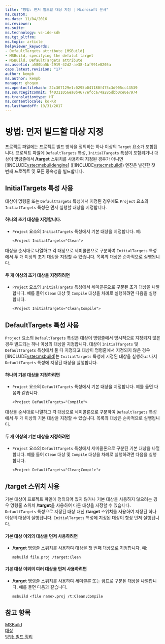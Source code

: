 ```yaml
---
title: "방법: 먼저 빌드할 대상 지정 | Microsoft 문서"
ms.custom: 
ms.date: 11/04/2016
ms.reviewer: 
ms.suite: 
ms.technology: vs-ide-sdk
ms.tgt_pltfrm: 
ms.topic: article
helpviewer_keywords:
- DefaultTargets attribute [MSBuild]
- MSBuild, specifying the defalut target
- MSBuild, DefaultTargets attribute
ms.assetid: a580ba5b-2919-42d2-ae38-1af991e0205a
caps.latest.revision: "17"
author: kempb
ms.author: kempb
manager: ghogen
ms.openlocfilehash: 22c307129e1c0295b041180f475c3d905cc43539
ms.sourcegitcommit: f40311056ea0b4677efcca74a285dbb0ce0e7974
ms.translationtype: HT
ms.contentlocale: ko-KR
ms.lasthandoff: 10/31/2017
---
```

# <a name="how-to-specify-which-target-to-build-first"></a>방법: 먼저 빌드할 대상 지정
프로젝트 파일에는 프로젝트 빌드 방식을 정의하는 하나 이상의 `Target` 요소가 포함됩니다. 프로젝트 파일에 `DefaultTargets` 특성, `InitialTargets` 특성이 포함되거나 대상이 명령줄에서 **/target** 스위치를 사용하여 지정된 경우가 아니면 [!INCLUDE[vstecmsbuildengine](../msbuild/includes/vstecmsbuildengine_md.md)] ([!INCLUDE[vstecmsbuild](../extensibility/internals/includes/vstecmsbuild_md.md)]) 엔진은 발견한 첫 번째 프로젝트 및 모든 종속성을 빌드합니다.  
  
## <a name="using-the-initialtargets-attribute"></a>InitialTargets 특성 사용  
 대상이 명령줄 또는 `DefaultTargets` 특성에서 지정된 경우에도 `Project` 요소의 `InitialTargets` 특성은 먼저 실행할 대상을 지정합니다.  
  
#### <a name="to-specify-one-initial-target"></a>하나의 초기 대상을 지정합니다.  
  
-   `Project` 요소의 `InitialTargets` 특성에서 기본 대상을 지정합니다. 예:  
  
     `<Project InitialTargets="Clean">`  
  
 대상을 순서대로 나열하고 각 대상으로 세미콜론으로 구분하여 `InitialTargets` 특성에서 두 개 이상의 초기 대상을 지정할 수 있습니다. 목록의 대상은 순차적으로 실행됩니다.  
  
#### <a name="to-specify-more-than-one-initial-target"></a>두 개 이상의 초기 대상을 지정하려면  
  
-   `Project` 요소의 `InitialTargets` 특성에서 세미콜론으로 구분된 초기 대상을 나열합니다. 예를 들어 `Clean` 대상 및 `Compile` 대상을 차례로 실행하려면 다음을 실행합니다.  
  
     `<Project InitialTargets="Clean;Compile">`  
  
## <a name="using-the-defaulttargets-attribute"></a>DefaultTargets 특성 사용  
 `Project` 요소의 `DefaultTargets` 특성은 대상이 명령줄에서 명시적으로 지정되지 않은 경우 빌드되는 하나 이상의 대상을 지정합니다. 대상이 `InitialTargets` 및 `DefaultTargets` 특성에서 둘 다 지정되고 대상이 명령줄에서 지정되지 않은 경우 [!INCLUDE[vstecmsbuild](../extensibility/internals/includes/vstecmsbuild_md.md)]는 `InitialTargets` 특성에 지정된 대상을 실행하고 나서 `DefaultTargets` 특성에 지정된 대상을 실행합니다.  
  
#### <a name="to-specify-one-default-target"></a>하나의 기본 대상을 지정하려면  
  
-   `Project` 요소의 `DefaultTargets` 특성에서 기본 대상을 지정합니다. 예를 들면 다음과 같습니다.  
  
     `<Project DefaultTargets="Compile">`  
  
 대상을 순서대로 나열하고 각 대상으로 세미콜론으로 구분하여 `DefaultTargets` 특성에서 두 개 이상의 기본 대상을 지정할 수 있습니다. 목록의 대상은 순차적으로 실행됩니다.  
  
#### <a name="to-specify-more-than-one-default-target"></a>두 개 이상의 기본 대상을 지정하려면  
  
-   `Project` 요소의 `DefaultTargets` 특성에서 세미콜론으로 구분된 기본 대상을 나열합니다. 예를 들어 `Clean` 대상 및 `Compile` 대상을 차례로 실행하려면 다음을 실행합니다.  
  
     `<Project DefaultTargets="Clean;Compile">`  
  
## <a name="using-the-target-switch"></a>/target 스위치 사용  
 기본 대상이 프로젝트 파일에 정의되어 있지 않거나 기본 대상을 사용하지 않으려는 경우 명령줄 스위치 **/target**을 사용하여 다른 대상을 지정할 수 있습니다. `DefaultTargets` 특성으로 지정된 대상 대신 **/target** 스위치를 사용하여 지정된 하나 이상의 대상이 실행됩니다. `InitialTargets` 특성에 지정된 대상이 항상 먼저 실행됩니다.  
  
#### <a name="to-use-a-target-other-than-the-default-target-first"></a>기본 대상 이외의 대상을 먼저 사용하려면  
  
-   **/target** 명령줄 스위치를 사용하여 대상을 첫 번째 대상으로 지정합니다. 예:  
  
     `msbuild file.proj /target:Clean`  
  
#### <a name="to-use-several-targets-other-than-the-default-targets-first"></a>기본 대상 이외의 여러 대상을 먼저 사용하려면  
  
-   **/target** 명령줄 스위치를 사용하여 세미콜론 또는 쉼표로 구분된 대상을 나열합니다. 예를 들면 다음과 같습니다.  
  
     `msbuild <file name>.proj /t:Clean;Compile`  
  
## <a name="see-also"></a>참고 항목
  [MSBuild](../msbuild/msbuild.md)  
 [대상](../msbuild/msbuild-targets.md)   
 [방법: 빌드 정리](../msbuild/how-to-clean-a-build.md)